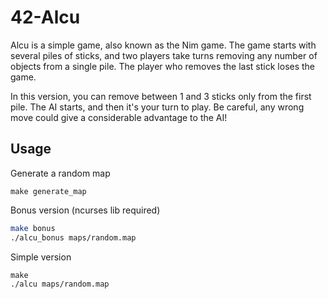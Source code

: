 
# 42-Alcu

Alcu is a simple game, also known as the Nim game. The game starts with several piles of sticks, and two players take turns removing any number of objects from a single pile. The player who removes the last stick loses the game.

In this version, you can remove between 1 and 3 sticks only from the first pile. The AI starts, and then it's your turn to play. Be careful, any wrong move could give a considerable advantage to the AI!



## Usage

Generate a random map
```
make generate_map
```

Bonus version (ncurses lib required)
```bash
make bonus
./alcu_bonus maps/random.map
```

Simple version
```
make
./alcu maps/random.map
```


    
